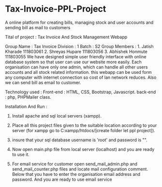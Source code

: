 # Tax-Invoice-PPL-Project
A online platform for creating bills, managing stock and user accounts and sending bill as mail to customers

Tital of project : Tax Invoice And Stock Management Webapp

Group Name : Tax Invoice Division : 1 Batch : S2 Group Members : 1. Jatish Kharade 111803061 2. Shreyas Hupare 111803056 3. Abhishek Honmute 111803055 We have designed simple user friendly interface with online database system so that user can use our website more easily. Each organisation can have only one admin, which can handle all other users accounts and all stock related information. this webapp can be used form any computer with internet connection so cost of lan network reduces. Also we can send bill as email to customer.

Technology used : Front-end : HTML, CSS, Bootstrap, Javascript. back-end : php, PHPMailer class.

Installation And Run :

1. Install apache and sql local servers (xampp).

2. Place all this project files given to the suitable location according to your server (for xampp go to C:xampp/htdocs/[create folder let ppl project]).

3. insure that your sql database username is 'root' and password is "".

4. Now open main.php file from local server (localhost) and you are ready to use it.

5. For email service for customer open send_mail_admin.php and send_mail_counter.php files and locate mail configuration comment. Below that you have to enter the organisation email address and password. And you are ready to use email service
